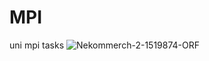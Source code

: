 # MPI
uni mpi tasks
![Nekommerch-2-1519874-ORF](https://user-images.githubusercontent.com/47604621/212621117-8a834f58-ab6b-497f-866c-4725230bb3b1.jpg)
